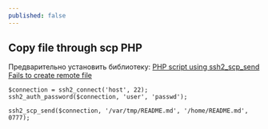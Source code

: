 ```yaml
---
published: false
---
```

## Copy file through scp PHP

Предварительно установить библиотеку:
[PHP script using ssh2_scp_send Fails to create remote file](https://stackoverflow.com/questions/35331318/php-script-using-ssh2-scp-send-fails-to-create-remote-file "PHP script using ssh2_scp_send Fails to create remote file")

```
$connection = ssh2_connect('host', 22);
ssh2_auth_password($connection, 'user', 'passwd');

ssh2_scp_send($connection, '/var/tmp/README.md', '/home/README.md', 0777);
```


